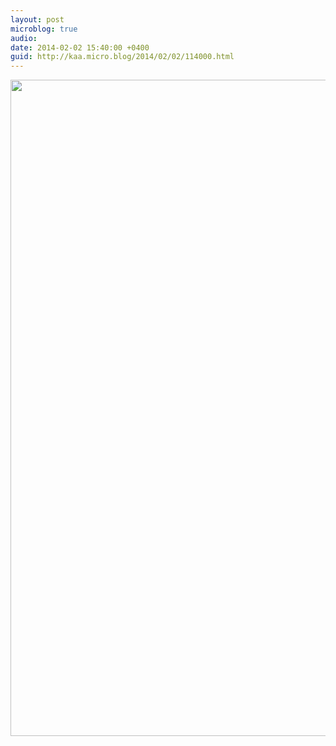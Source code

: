 ```yaml
---
layout: post
microblog: true
audio: 
date: 2014-02-02 15:40:00 +0400
guid: http://kaa.micro.blog/2014/02/02/114000.html
---
```

<img src="http://www.kaa.bz/uploads/2018/76584961b2.jpg" alt="" width="840" height="1050" class="alignnone size-full wp-image-953" />
